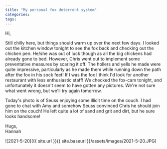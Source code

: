```yaml
---
title: "My personal fox deterrent system"
categories:
tags:
---
```


Hi,

Still chilly here, but things should warm up over the next few days. I looked out the kitchen window tonight to see the fox back and checking out the chicken pen. He/she was out of luck though as all the big chickens had already gone to bed. However, Chris went out to implement some preventative measures by scaring it off. The hollers and yells he made were quite impressive, particularly as he made them while running down the path after the fox in his sock feet! If I was the fox I think I'd look for another restaurant with less enthusiastic staff! We checked the fox-cam tonight, and unfortunately it doesn't seem to have gotten any pictures. We're not sure what went wrong, but we'll try again tomorrow.

Today's photo is of Seuss enjoying some illicit time on the couch. I had gone to chat with Amy and somehow Seuss convinced Chris he should join him on the couch! He left quite a lot of sand and grit and dirt, but he sure looks handsome!

Hugs,<br />
Hannah

![2021-5-20]({{ site.url }}{{ site.baseurl }}/assets/images/2021-5-20.JPG)